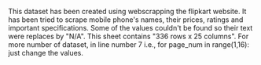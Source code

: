 This dataset has been created using webscrapping the flipkart website. It has been tried to scrape mobile phone's names, their prices, ratings and important specifications. Some of the values couldn't be found so their text were replaces by "N/A". This sheet contains "336 rows x 25 columns". For more number of dataset, in line number 7 i.e., for page_num in range(1,16): just change the values.
